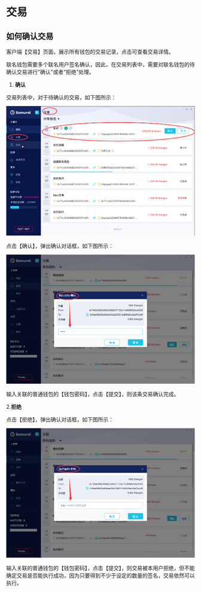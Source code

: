 ﻿# 交易

## 如何确认交易

客户端【交易】页面，展示所有钱包的交易记录，点击可查看交易详情。

联名钱包需要多个联名用户签名确认，因此，在交易列表中，需要对联名钱包的待确认交易进行"确认"或者“拒绝”处理。

1. **确认**

交易列表中，对于待确认的交易，如下图所示：

![Image text](image/Transactions_confirm-cn.png)

点击【确认】，弹出确认对话框，如下图所示：

![Image text](image/Execute_contract_Swallet_confirm-cn.png)

输入关联的普通钱包的【钱包密码】，点击【提交】，则该条交易确认完成。

2.**拒绝**

点击【拒绝】，弹出确认对话框，如下图所示：

![Image text](image/Execute_contract_Swallet_reject-cn.png)

输入关联的普通钱包的【钱包密码】，点击【提交】，则交易被本用户拒绝，但不能确定交易是否能执行成功，因为只要得到不少于设定的数量的签名，交易依然可以执行。


